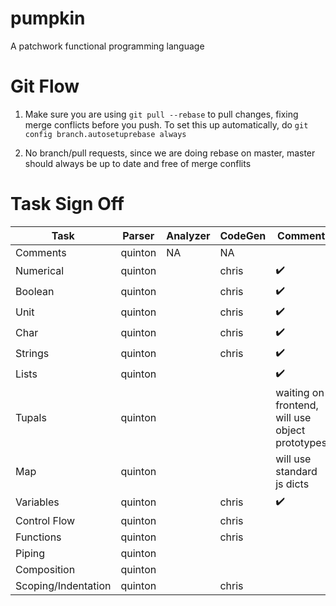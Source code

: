 pumpkin
=======

A patchwork functional programming language

Git Flow
======
1) Make sure you are using `git pull --rebase` to pull changes, fixing merge
conflicts before you push. To set this up automatically, do ```git config
branch.autosetuprebase always```

2) No branch/pull requests, since we are doing rebase on master, master should
always be up to date and free of merge conflits

Task Sign Off
======

Task                | Parser  | Analyzer | CodeGen | Comment |
------------------- | ------- | -------- | ------- | ------- |
Comments            | quinton | NA       | NA      | |
Numerical           | quinton | | chris |:heavy_check_mark: |
Boolean             | quinton | | chris | :heavy_check_mark:|
Unit                | quinton | | chris | :heavy_check_mark:|
Char                | quinton | | chris | :heavy_check_mark:|
Strings             | quinton | | chris |:heavy_check_mark: |
Lists               | quinton | | | :heavy_check_mark: |
Tupals              | quinton | | | waiting on frontend, will use object prototypes |
Map                 | quinton | | | will use standard js dicts|
Variables           | quinton | | chris | :heavy_check_mark: |
Control Flow        | quinton | | chris | |
Functions           | quinton | | chris | |
Piping              | quinton | | | |
Composition         | quinton | | | |
Scoping/Indentation | quinton | | chris | |
